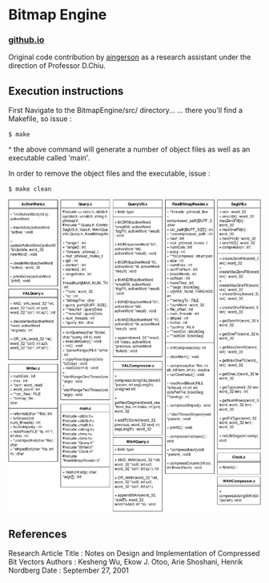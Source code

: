 # Bitmap Engine
### [github.io](https://alexander-io.github.io/Bitmap-Engine/)
Original code contribution by [aingerson](https://github.com/aingerson/Bitmap-Engine) as a research assistant under the direction of Professor D.Chiu.

## Execution instructions
  First Navigate to the BitmapEngine/src/ directory...
  ... there you'll find a Makefile, so issue :

    $ make

  ^ the above command will generate a number of object files as well as an executable called 'main'.

  In order to remove the object files and the executable, issue :

    $ make clean

![BitMap Engine UML](./images/BitMap_Engine.png)

## References
  Research Article Title :
  Notes on Design and Implementation of Compressed Bit Vectors
  Authors : Kesheng Wu, Ekow J. Otoo, Arie Shoshani, Henrik Nordberg
  Date : September 27, 2001
